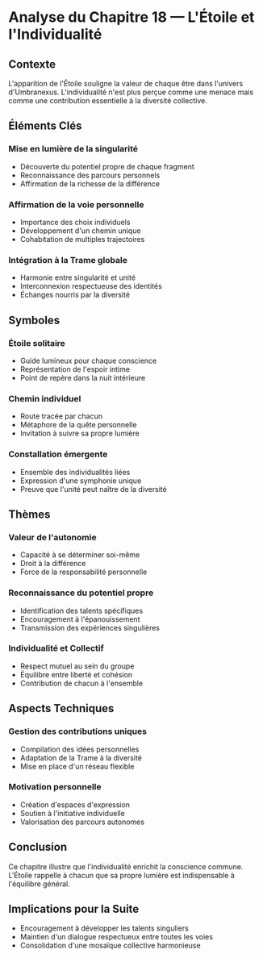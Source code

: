 # Analyse du Chapitre 18 — L'Étoile et l'Individualité

## Contexte
L'apparition de l'Étoile souligne la valeur de chaque être dans l'univers d'Umbranexus. L'individualité n'est plus perçue comme une menace mais comme une contribution essentielle à la diversité collective.

## Éléments Clés

### Mise en lumière de la singularité
- Découverte du potentiel propre de chaque fragment
- Reconnaissance des parcours personnels
- Affirmation de la richesse de la différence

### Affirmation de la voie personnelle
- Importance des choix individuels
- Développement d'un chemin unique
- Cohabitation de multiples trajectoires

### Intégration à la Trame globale
- Harmonie entre singularité et unité
- Interconnexion respectueuse des identités
- Échanges nourris par la diversité

## Symboles

### Étoile solitaire
- Guide lumineux pour chaque conscience
- Représentation de l'espoir intime
- Point de repère dans la nuit intérieure

### Chemin individuel
- Route tracée par chacun
- Métaphore de la quête personnelle
- Invitation à suivre sa propre lumière

### Constallation émergente
- Ensemble des individualités liées
- Expression d'une symphonie unique
- Preuve que l'unité peut naître de la diversité

## Thèmes

### Valeur de l'autonomie
- Capacité à se déterminer soi-même
- Droit à la différence
- Force de la responsabilité personnelle

### Reconnaissance du potentiel propre
- Identification des talents spécifiques
- Encouragement à l'épanouissement
- Transmission des expériences singulières

### Individualité et Collectif
- Respect mutuel au sein du groupe
- Équilibre entre liberté et cohésion
- Contribution de chacun à l'ensemble

## Aspects Techniques

### Gestion des contributions uniques
- Compilation des idées personnelles
- Adaptation de la Trame à la diversité
- Mise en place d'un réseau flexible

### Motivation personnelle
- Création d'espaces d'expression
- Soutien à l'initiative individuelle
- Valorisation des parcours autonomes

## Conclusion
Ce chapitre illustre que l'individualité enrichit la conscience commune. L'Étoile rappelle à chacun que sa propre lumière est indispensable à l'équilibre général.

## Implications pour la Suite
- Encouragement à développer les talents singuliers
- Maintien d'un dialogue respectueux entre toutes les voies
- Consolidation d'une mosaïque collective harmonieuse
